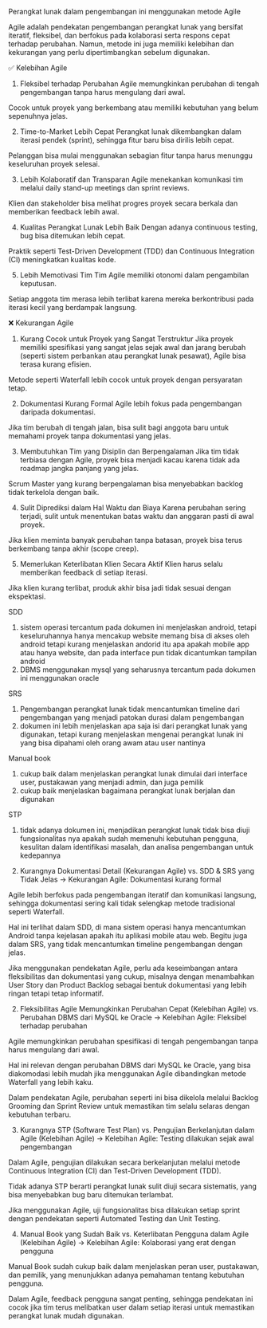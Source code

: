 Perangkat lunak dalam pengembangan ini menggunakan metode Agile

Agile adalah pendekatan pengembangan perangkat lunak yang bersifat iteratif, fleksibel, dan berfokus pada kolaborasi serta respons cepat terhadap perubahan. Namun, metode ini juga memiliki kelebihan dan kekurangan yang perlu dipertimbangkan sebelum digunakan.

✅ Kelebihan Agile
1. Fleksibel terhadap Perubahan
Agile memungkinkan perubahan di tengah pengembangan tanpa harus mengulang dari awal.

Cocok untuk proyek yang berkembang atau memiliki kebutuhan yang belum sepenuhnya jelas.

2. Time-to-Market Lebih Cepat
Perangkat lunak dikembangkan dalam iterasi pendek (sprint), sehingga fitur baru bisa dirilis lebih cepat.

Pelanggan bisa mulai menggunakan sebagian fitur tanpa harus menunggu keseluruhan proyek selesai.

3. Lebih Kolaboratif dan Transparan
Agile menekankan komunikasi tim melalui daily stand-up meetings dan sprint reviews.

Klien dan stakeholder bisa melihat progres proyek secara berkala dan memberikan feedback lebih awal.

4. Kualitas Perangkat Lunak Lebih Baik
Dengan adanya continuous testing, bug bisa ditemukan lebih cepat.

Praktik seperti Test-Driven Development (TDD) dan Continuous Integration (CI) meningkatkan kualitas kode.

5. Lebih Memotivasi Tim
Tim Agile memiliki otonomi dalam pengambilan keputusan.

Setiap anggota tim merasa lebih terlibat karena mereka berkontribusi pada iterasi kecil yang berdampak langsung.

❌ Kekurangan Agile
1. Kurang Cocok untuk Proyek yang Sangat Terstruktur
Jika proyek memiliki spesifikasi yang sangat jelas sejak awal dan jarang berubah (seperti sistem perbankan atau perangkat lunak pesawat), Agile bisa terasa kurang efisien.

Metode seperti Waterfall lebih cocok untuk proyek dengan persyaratan tetap.

2. Dokumentasi Kurang Formal
Agile lebih fokus pada pengembangan daripada dokumentasi.

Jika tim berubah di tengah jalan, bisa sulit bagi anggota baru untuk memahami proyek tanpa dokumentasi yang jelas.

3. Membutuhkan Tim yang Disiplin dan Berpengalaman
Jika tim tidak terbiasa dengan Agile, proyek bisa menjadi kacau karena tidak ada roadmap jangka panjang yang jelas.

Scrum Master yang kurang berpengalaman bisa menyebabkan backlog tidak terkelola dengan baik.

4. Sulit Diprediksi dalam Hal Waktu dan Biaya
Karena perubahan sering terjadi, sulit untuk menentukan batas waktu dan anggaran pasti di awal proyek.

Jika klien meminta banyak perubahan tanpa batasan, proyek bisa terus berkembang tanpa akhir (scope creep).

5. Memerlukan Keterlibatan Klien Secara Aktif
Klien harus selalu memberikan feedback di setiap iterasi.

Jika klien kurang terlibat, produk akhir bisa jadi tidak sesuai dengan ekspektasi.

SDD
1. sistem operasi tercantum pada dokumen ini menjelaskan android, tetapi keseluruhannya hanya mencakup website memang bisa di akses oleh android tetapi kurang menjelaskan andorid itu apa apakah mobile app atau hanya website, dan pada interface pun tidak dicantumkan tampilan android
2. DBMS menggunakan mysql yang seharusnya tercantum pada dokumen ini menggunakan oracle

SRS
1. Pengembangan perangkat lunak tidak mencantumkan timeline dari pengembangan yang menjadi patokan durasi dalam pengembangan
2. dokumen ini lebih menjelaskan apa saja isi dari perangkat lunak yang digunakan, tetapi kurang menjelaskan mengenai perangkat lunak ini yang bisa dipahami oleh orang awam atau user nantinya

Manual book
1. cukup baik dalam menjelaskan perangkat lunak dimulai dari interface user, pustakawan yang menjadi admin, dan juga pemilik
2. cukup baik menjelaskan bagaimana perangkat lunak berjalan dan digunakan

STP
1. tidak adanya dokumen ini, menjadikan perangkat lunak tidak bisa diuji fungsionalitas nya apakah sudah memenuhi kebutuhan pengguna, kesulitan dalam identifikasi masalah, dan analisa pengembangan untuk kedepannya

1. Kurangnya Dokumentasi Detail (Kekurangan Agile) vs. SDD & SRS yang Tidak Jelas
→ Kekurangan Agile: Dokumentasi kurang formal

Agile lebih berfokus pada pengembangan iteratif dan komunikasi langsung, sehingga dokumentasi sering kali tidak selengkap metode tradisional seperti Waterfall.

Hal ini terlihat dalam SDD, di mana sistem operasi hanya mencantumkan Android tanpa kejelasan apakah itu aplikasi mobile atau web. Begitu juga dalam SRS, yang tidak mencantumkan timeline pengembangan dengan jelas.

Jika menggunakan pendekatan Agile, perlu ada keseimbangan antara fleksibilitas dan dokumentasi yang cukup, misalnya dengan menambahkan User Story dan Product Backlog sebagai bentuk dokumentasi yang lebih ringan tetapi tetap informatif.

2. Fleksibilitas Agile Memungkinkan Perubahan Cepat (Kelebihan Agile) vs. Perubahan DBMS dari MySQL ke Oracle
→ Kelebihan Agile: Fleksibel terhadap perubahan

Agile memungkinkan perubahan spesifikasi di tengah pengembangan tanpa harus mengulang dari awal.

Hal ini relevan dengan perubahan DBMS dari MySQL ke Oracle, yang bisa diakomodasi lebih mudah jika menggunakan Agile dibandingkan metode Waterfall yang lebih kaku.

Dalam pendekatan Agile, perubahan seperti ini bisa dikelola melalui Backlog Grooming dan Sprint Review untuk memastikan tim selalu selaras dengan kebutuhan terbaru.

3. Kurangnya STP (Software Test Plan) vs. Pengujian Berkelanjutan dalam Agile (Kelebihan Agile)
→ Kelebihan Agile: Testing dilakukan sejak awal pengembangan

Dalam Agile, pengujian dilakukan secara berkelanjutan melalui metode Continuous Integration (CI) dan Test-Driven Development (TDD).

Tidak adanya STP berarti perangkat lunak sulit diuji secara sistematis, yang bisa menyebabkan bug baru ditemukan terlambat.

Jika menggunakan Agile, uji fungsionalitas bisa dilakukan setiap sprint dengan pendekatan seperti Automated Testing dan Unit Testing.

4. Manual Book yang Sudah Baik vs. Keterlibatan Pengguna dalam Agile (Kelebihan Agile)
→ Kelebihan Agile: Kolaborasi yang erat dengan pengguna

Manual Book sudah cukup baik dalam menjelaskan peran user, pustakawan, dan pemilik, yang menunjukkan adanya pemahaman tentang kebutuhan pengguna.

Dalam Agile, feedback pengguna sangat penting, sehingga pendekatan ini cocok jika tim terus melibatkan user dalam setiap iterasi untuk memastikan perangkat lunak mudah digunakan.
